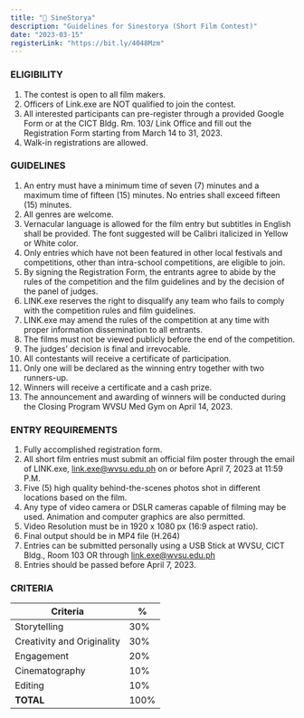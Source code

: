 ```yaml
---
title: "🎥 SineStorya"
description: "Guidelines for Sinestorya (Short Film Contest)"
date: "2023-03-15"
registerLink: "https://bit.ly/4048Mzm"
---
```


### ELIGIBILITY

1. The contest is open to all film makers.
2. Officers of Link.exe are NOT qualified to join the contest.
3. All interested participants can pre-register through a provided Google Form or at the CICT Bldg. Rm. 103/ Link Office and fill out the Registration Form starting from March 14 to 31, 2023.
4. Walk-in registrations are allowed.

### GUIDELINES

1. An entry must have a minimum time of seven (7) minutes and a maximum time of fifteen (15) minutes. No entries shall exceed fifteen (15) minutes.
2. All genres are welcome.
3. Vernacular language is allowed for the film entry but subtitles in English shall be provided. The font suggested will be Calibri italicized in Yellow or White color.
4. Only entries which have not been featured in other local festivals and competitions, other than intra-school competitions, are eligible to join.
5. By signing the Registration Form, the entrants agree to abide by the rules of the competition and the film guidelines and by the decision of the panel of judges.
6. LINK.exe reserves the right to disqualify any team who fails to comply with the competition rules and film guidelines.
7. LINK.exe may amend the rules of the competition at any time with proper information dissemination to all entrants.
8. The films must not be viewed publicly before the end of the competition.
9. The judges’ decision is final and irrevocable.
10. All contestants will receive a certificate of participation.
11. Only one will be declared as the winning entry together with two runners-up.
12. Winners will receive a certificate and a cash prize.
13. The announcement and awarding of winners will be conducted during the Closing Program WVSU Med Gym on April 14, 2023.

### ENTRY REQUIREMENTS

1. Fully accomplished registration form.
2. All short film entries must submit an official film poster through the email of LINK.exe, [link.exe@wvsu.edu.ph](mailto:link.exe@wvsu.edu.ph) on or before April 7, 2023 at 11:59 P.M.
3. Five (5) high quality behind-the-scenes photos shot in different locations based on the film.
4. Any type of video camera or DSLR cameras capable of filming may be used. Animation and computer graphics are also permitted.
5. Video Resolution must be in 1920 x 1080 px (16:9 aspect ratio).
6. Final output should be in MP4 file (H.264)
7. Entries can be submitted personally using a USB Stick at WVSU, CICT Bldg., Room 103 OR through [link.exe@wvsu.edu.ph](mailto:link.exe@wvsu.edu.ph)
8. Entries should be passed before April 7, 2023.

### CRITERIA

| Criteria                   | %    |
| -------------------------- | ---- |
| Storytelling               | 30%  |
| Creativity and Originality | 30%  |
| Engagement                 | 20%  |
| Cinematography             | 10%  |
| Editing                    | 10%  |
| **TOTAL**                  | 100% |
